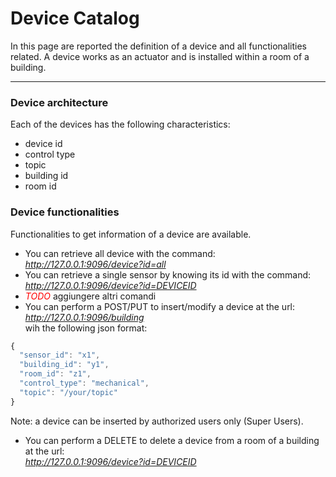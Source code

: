 # Device Catalog
In this page are reported the definition of a device and all functionalities related. A device works as an actuator and is installed within a room
of a building.

---

### Device architecture

Each of the devices has the following characteristics:

- device id
- control type
- topic
- building id
- room id


### Device functionalities

Functionalities to get information of a device are available.
- You can retrieve all device with the command:\
<span style="color:green"> *http://127.0.0.1:9096/device?id=all* </span>
- You can retrieve a single sensor by knowing its id with the command:\
<span style="color:green">*http://127.0.0.1:9096/device?id=DEVICEID* </span>
- <span style="color:red">*TODO* </span> aggiungere altri comandi
- You can perform a POST/PUT to insert/modify a device at the url:\
<span style="color:green">*http://127.0.0.1:9096/building* </span>\
wih the following json format:

```javascript
{
  "sensor_id": "x1",
  "building_id": "y1",
  "room_id": "z1",
  "control_type": "mechanical",
  "topic": "/your/topic"
}
```

Note: a device can be inserted by authorized users only (Super Users).

- You can perform a DELETE to delete a device from a room of a building at the url:\
<span style="color:green">*http://127.0.0.1:9096/device?id=DEVICEID* </span>

